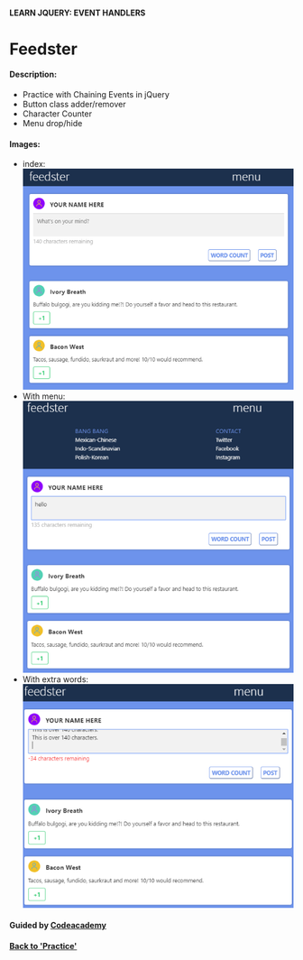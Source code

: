 
#### LEARN JQUERY: EVENT HANDLERS

# Feedster

#### Description:
- Practice with Chaining Events in jQuery
- Button class adder/remover
- Character Counter
- Menu drop/hide

#### Images:
- index:
![Feedster](img/feedster1.png)
- With menu:
![Feedster](img/feedster2.png)
- With extra words:
![Feedster](img/feedster3.png)

#### Guided by [Codeacademy](http://ssqt.co/mQfdNdy)
#### [Back to 'Practice'](https://github.com/soohyeok/Practice)

